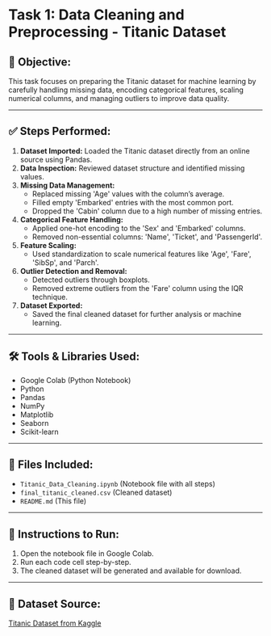 # Task 1: Data Cleaning and Preprocessing - Titanic Dataset

## 📌 Objective:
This task focuses on preparing the Titanic dataset for machine learning by carefully handling missing data, encoding categorical features, scaling numerical columns, and managing outliers to improve data quality.

---

## ✅ Steps Performed:
1. **Dataset Imported:** Loaded the Titanic dataset directly from an online source using Pandas.
2. **Data Inspection:** Reviewed dataset structure and identified missing values.
3. **Missing Data Management:**
   - Replaced missing 'Age' values with the column’s average.
   - Filled empty 'Embarked' entries with the most common port.
   - Dropped the 'Cabin' column due to a high number of missing entries.
4. **Categorical Feature Handling:**
   - Applied one-hot encoding to the 'Sex' and 'Embarked' columns.
   - Removed non-essential columns: 'Name', 'Ticket', and 'PassengerId'.
5. **Feature Scaling:**
   - Used standardization to scale numerical features like 'Age', 'Fare', 'SibSp', and 'Parch'.
6. **Outlier Detection and Removal:**
   - Detected outliers through boxplots.
   - Removed extreme outliers from the 'Fare' column using the IQR technique.
7. **Dataset Exported:**
   - Saved the final cleaned dataset for further analysis or machine learning.

---

## 🛠️ Tools & Libraries Used:
- Google Colab (Python Notebook)
- Python
- Pandas
- NumPy
- Matplotlib
- Seaborn
- Scikit-learn

---

## 📁 Files Included:
- `Titanic_Data_Cleaning.ipynb` (Notebook file with all steps)
- `final_titanic_cleaned.csv` (Cleaned dataset)
- `README.md` (This file)

---

## 🚀 Instructions to Run:
1. Open the notebook file in Google Colab.
2. Run each code cell step-by-step.
3. The cleaned dataset will be generated and available for download.

---

## 🔗 Dataset Source:
[Titanic Dataset from Kaggle](https://www.kaggle.com/datasets/yasserh/titanic-dataset)
